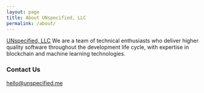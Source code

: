 ```yaml
---
layout: page
title: About UNspecified, LLC
permalink: /about/
---
```


[UNspecified, LLC](https://www.unspecified.life/)
We are a team of technical enthusiasts who deliver higher quality software throughout the development life cycle, with expertise in blockchain and machine learning technologies.

### Contact Us

[hello@unspecified.me](mailto:hello@unspecified.me)